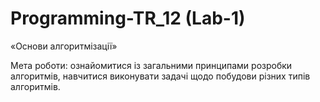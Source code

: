 # Programming-TR_12 (Lab-1)
«Основи алгоритмізації»

Мета роботи: ознайомитися із загальними принципами розробки алгоритмів, навчитися виконувати задачі щодо побудови різних типів алгоритмів.

